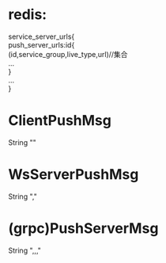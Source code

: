 # redis:  
service_server_urls{  
  push_server_urls:id{  
    (id,service_group,live_type,url)//集合  
    ...  
  }  
  ...  
}  

# ClientPushMsg
String "<Msg>"

# WsServerPushMsg
String "<Time>,<Msg>"

# (grpc)PushServerMsg
String "<Time>,<Msg>,<KafkaTopic>,<KafkaKey>"


